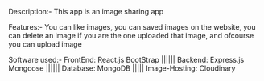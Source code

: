 Description:- This app is an image sharing app

Features:- You can like images, you can saved images on the website, you can delete an image if you are the one uploaded that image, and ofcourse you can upload image

Software used:- FrontEnd: React.js BootStrap ||||||  Backend: Express.js Mongoose |||||| Database: MongoDB ||||| Image-Hosting: Cloudinary 
